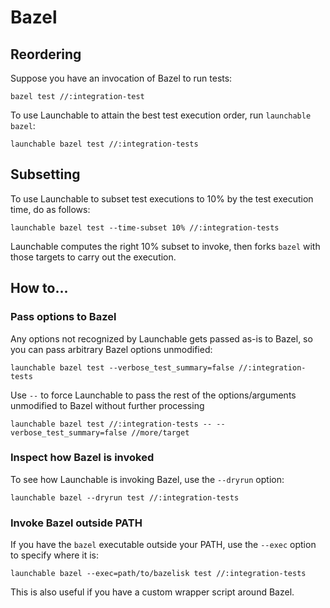 # Bazel
## Reordering
Suppose you have an invocation of Bazel to run tests:
```
bazel test //:integration-test
```

To use Launchable to attain the best test execution order, run `launchable bazel`:
```
launchable bazel test //:integration-tests
```

## Subsetting
To use Launchable to subset test executions to 10% by the test execution time, do as follows:
```
launchable bazel test --time-subset 10% //:integration-tests
```
Launchable computes the right 10% subset to invoke, then forks `bazel` with those targets to carry out
the execution.


## How to...
### Pass options to Bazel
Any options not recognized by Launchable gets passed as-is to Bazel, so you can
pass arbitrary Bazel options unmodified:
```
launchable bazel test --verbose_test_summary=false //:integration-tests
```
Use `--` to force Launchable to pass the rest of the options/arguments unmodified to Bazel
without further processing
```
launchable bazel test //:integration-tests -- --verbose_test_summary=false //more/target
```

### Inspect how Bazel is invoked
To see how Launchable is invoking Bazel, use the `--dryrun` option:
```
launchable bazel --dryrun test //:integration-tests
```

### Invoke Bazel outside PATH
If you have the `bazel` executable outside your PATH, use the `--exec` option to specify where it is:
```
launchable bazel --exec=path/to/bazelisk test //:integration-tests
```
This is also useful if you have a custom wrapper script around Bazel.
